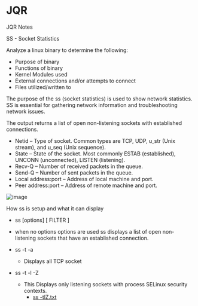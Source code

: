 # JQR
JQR Notes 

SS - Socket Statistics

Analyze a linux binary to determine the following:
  - Purpose of binary 
  - Functions of binary
  - Kernel Modules used
  - External connections and/or attempts to connect
  - Files utilized/written to

The purpose of the ss (socket statistics) is used to show network statistics.
SS is essential for gathering network information and troubleshooting network issues.

The output returns a list of open non-listening sockets with established connections.
  - Netid – Type of socket. Common types are TCP, UDP, u_str (Unix stream), and u_seq (Unix sequence).
  - State – State of the socket. Most commonly ESTAB (established), UNCONN (unconnected), LISTEN (listening).
  - Recv-Q – Number of received packets in the queue.
  - Send-Q – Number of sent packets in the queue.
  - Local address:port – Address of local machine and port.
  - Peer address:port – Address of remote machine and port.


![image](https://user-images.githubusercontent.com/105453604/176179741-f733eba3-1c54-4a77-ae0e-c211892ff53e.png)

How ss is setup and what it can display
  - ss [options] [ FILTER ]
  
  - when no options options are used ss displays a list of open non-listening sockets that have an established connection.
  - ss -t -a 
    - Displays all TCP socket
  - ss -t -l -Z
    - This Displays only listening sockets with process SELinux security contexts.
      - [ss -tlZ.txt](https://github.com/PigPotato100/JQR/files/9001366/ss.-tlZ.txt)



